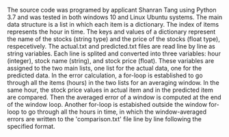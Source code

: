 The source code was programed by applicant Shanran Tang using Python 3.7 and was tested in both windows 10 and Linux Ubuntu systems.
The main data structure is a list in which each item is a dictionary. The index of items represents the hour in time. The keys and values of a dictionary represent the name of the stocks (string type) and the price of the stocks (float type), respecetively.
The actual.txt and predicted.txt files are read line by line as string variables. Each line is splited and converted into three variables: hour (integer), stock name (string), and stock price (float). These variables are assigned to the two main lists, one list for the actual data, one for the predicted data.
In the error calculation, a for-loop is established to go through all the items (hours) in the two lists for an averaging window. In the same hour, the stock price values in actual item and in the predicted item are compared. Then the averaged error of a window is computed at the end of the window loop. Another for-loop is estabished outside the window for-loop to go through all the hours in time, in which the window-averaged errors are written to the 'comparison.txt' file line by line following the specified format.

